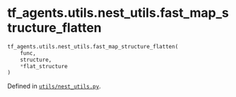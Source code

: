<div itemscope itemtype="http://developers.google.com/ReferenceObject">
<meta itemprop="name" content="tf_agents.utils.nest_utils.fast_map_structure_flatten" />
<meta itemprop="path" content="Stable" />
</div>

# tf_agents.utils.nest_utils.fast_map_structure_flatten



``` python
tf_agents.utils.nest_utils.fast_map_structure_flatten(
    func,
    structure,
    *flat_structure
)
```



Defined in [`utils/nest_utils.py`](https://github.com/tensorflow/agents/tree/master/tf_agents/utils/nest_utils.py).

<!-- Placeholder for "Used in" -->
